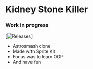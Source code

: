 #  Kidney Stone Killer
### Work in progress

[![Releases]()]

* Astrosmash clone
* Made with Sprite Kit
* Focus was to learn OOP
* And have fun

